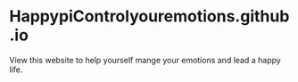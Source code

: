 # HappypiControlyouremotions.github.io
View this website to help yourself mange your emotions and lead a happy life.
